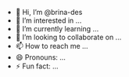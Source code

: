 - 👋 Hi, I’m @brina-des
- 👀 I’m interested in ...
- 🌱 I’m currently learning ...
- 💞️ I’m looking to collaborate on ...
- 📫 How to reach me ...
- 😄 Pronouns: ...
- ⚡ Fun fact: ...

<!---
brina-des/brina-des is a ✨ special ✨ repository because its `README.md` (this file) appears on your GitHub profile.
You can click the Preview link to take a look at your changes.
--->
